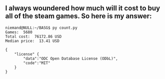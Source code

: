 ## I always woundered how much will it cost to buy all of the steam games. So here is my answer:

```
niemand@NULL:~/BASG$ py count.py 
Games:  5680
Total cost:  76172.86 USD
Median price:  13.41 USD
```

```
{
	"license" {
		"data":"ODC Open Database License (ODbL)",
		"code":"MIT"
	}
}
```
